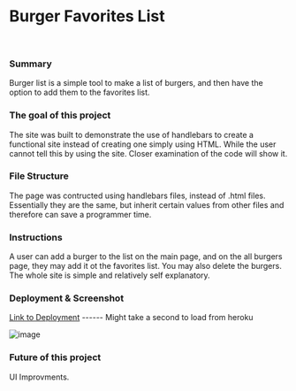 # Burger Favorites List
<br>

### Summary
Burger list is a simple tool to make a list of burgers, and then have the option to add them to the favorites list.

### The goal of this project
The site was built to demonstrate the use of handlebars to create a functional site instead of creating one simply using HTML. While the user cannot tell this by using the site. Closer examination of the code will show it. 

### File Structure
The page was contructed using handlebars files, instead of .html files. Essentially they are the same, but inherit certain values from other files and therefore can save a programmer time. 

### Instructions
A user can add a burger to the list on the main page, and on the all burgers page, they may add it ot the favorites list. You may also delete the burgers. The whole site is simple and relatively self explanatory. 

### Deployment & Screenshot
[Link to Deployment](https://sheltered-bastion-73608.herokuapp.com/)   ------  Might take a second to load from heroku

![image](https://imgur.com/XbtMIbb.png)

### Future of this project
UI Improvments. 

